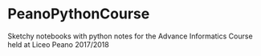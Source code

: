 # PeanoPythonCourse
Sketchy notebooks with python notes for the Advance Informatics Course held at Liceo Peano 2017/2018
